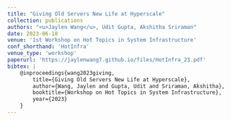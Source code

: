 ```yaml
---
title: "Giving Old Servers New Life at Hyperscale"
collection: publications
authors: "<u>Jaylen Wang</u>, Udit Gupta, Akshitha Sriraman"
date: 2023-06-18
venue: '1st Workshop on Hot Topics in System Infrastructure'
conf_shorthand: 'HotInfra'
venue_type: 'workshop'
paperurl: 'https://jaylenwang7.github.io/files/HotInfra_23.pdf'
bibtex: |
    @inproceedings{wang2023giving,
        title={Giving Old Servers New Life at Hyperscale},
        author={Wang, Jaylen and Gupta, Udit and Sriraman, Akshitha},
        booktitle={Workshop on Hot Topics in System Infrastructure},
        year={2023}
    }
---
```

